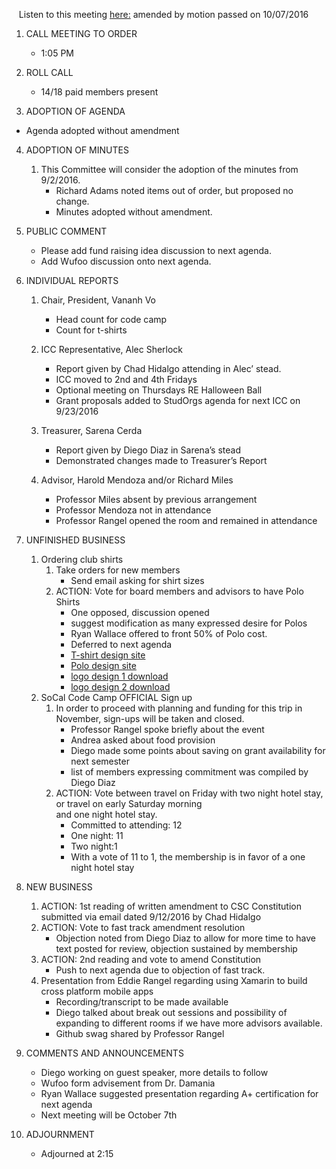 &nbsp;&nbsp;&nbsp;Listen to this meeting [here:](https://fccdl.in/iVum3AT4l) amended by motion passed on 10/07/2016

1.	CALL MEETING TO ORDER
    * 1:05 PM

2.	ROLL CALL
    * 14/18 paid members present

3.	ADOPTION OF AGENDA
   * Agenda adopted without amendment

4.	ADOPTION OF MINUTES

    1.	This Committee will consider the adoption of the minutes from 9/2/2016.
        - Richard Adams noted items out of order, but proposed no change.
        - Minutes adopted without amendment.

5.	PUBLIC COMMENT
    * Please add fund raising idea discussion to next agenda.
    * Add Wufoo discussion onto next agenda.

6.	INDIVIDUAL REPORTS

    1.	Chair, President, Vananh Vo
        - Head count for code camp
        - Count for t-shirts

    2.	ICC Representative, Alec Sherlock
        - Report given by Chad Hidalgo attending in Alec’ stead.
        - ICC moved to 2nd and 4th Fridays
        - Optional meeting on Thursdays RE Halloween Ball
        - Grant proposals added to StudOrgs agenda for next ICC on 9/23/2016

    3.	Treasurer, Sarena Cerda
        - Report given by Diego Diaz in Sarena’s stead
        - Demonstrated changes made to Treasurer’s Report

    4.	Advisor, Harold Mendoza and/or Richard Miles
        - Professor Miles absent by previous arrangement
        - Professor Mendoza not in attendance
        - Professor Rangel opened the room and remained in attendance

7.	UNFINISHED BUSINESS

    1.	Ordering club shirts
        1.	Take orders for new members
            - Send email asking for shirt sizes
        2.	ACTION: Vote for board members and advisors to have Polo Shirts
            - One opposed, discussion opened
            - suggest modification as many expressed desire for Polos
            - Ryan Wallace offered to front 50% of Polo cost.
            - Deferred to next agenda
            - [T-shirt design site](http://www.customink.com/lab)
            - [Polo design site](http://www.customink.com/categories/embroidered-polos/156/styles)
            - [logo design 1 download](https://drive.google.com/file/d/0B39ozvkKKKxESDh5V3BiN3FlQTA/view?usp=sharing)
            - [logo design 2 download](https://drive.google.com/file/d/0B39ozvkKKKxEUTVfWFFpNVVhRHM/view?usp=sharing)
    2.	SoCal Code Camp OFFICIAL Sign up
        1.	In order to proceed with planning and funding for this trip in November, sign-ups will be taken and closed.
            - Professor Rangel spoke briefly about the event
            - Andrea asked about food provision
            - Diego made some points about saving on grant availability for next semester
            - list of members expressing commitment was compiled by Diego Diaz
        2.	ACTION: Vote between travel on Friday with two night hotel stay, or travel on early Saturday morning   
        and one night hotel stay.
            - Committed to attending: 12
            - One night: 11
            - Two night:1
            - With a vote of 11 to 1, the membership is in favor of a one night hotel stay

8.	NEW BUSINESS

    1.	ACTION: 1st reading of written amendment to CSC Constitution submitted via email dated 9/12/2016 by Chad Hidalgo
    2.	ACTION: Vote to fast track amendment resolution
        - Objection noted from Diego Diaz to allow for more time to have text posted for review, objection sustained by membership
    3.	ACTION: 2nd reading and vote to amend Constitution
        - Push to next agenda due to objection of fast track.
    4.	Presentation from Eddie Rangel regarding using Xamarin to build cross platform mobile apps  
        - Recording/transcript to be made available
        - Diego talked about break out sessions and possibility of expanding to different rooms if we have more advisors available.
        - Github swag shared by Professor Rangel

9.	COMMENTS AND ANNOUNCEMENTS
    * Diego working on guest speaker, more details to follow
    * Wufoo form advisement from Dr. Damania
    * Ryan Wallace suggested presentation regarding A+ certification for next agenda
    * Next meeting will be October 7th

10. ADJOURNMENT
    * Adjourned at 2:15

